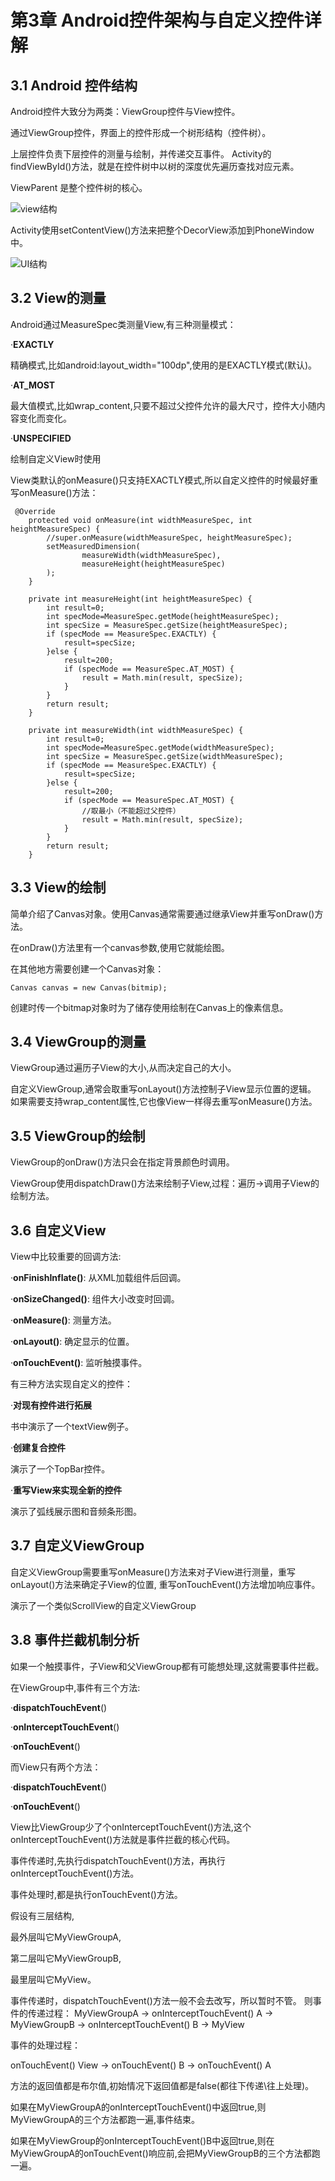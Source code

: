 # 第3章 Android控件架构与自定义控件详解

## 3.1 Android 控件结构

Android控件大致分为两类：ViewGroup控件与View控件。

通过ViewGroup控件，界面上的控件形成一个树形结构（控件树）。

上层控件负责下层控件的测量与绘制，并传递交互事件。
Activity的findViewById()方法，就是在控件树中以树的深度优先遍历查找对应元素。

ViewParent 是整个控件树的核心。

![view结构](https://timgsa.baidu.com/timg?image&quality=80&size=b9999_10000&sec=1539007164427&di=45a0ff662c6e8782b8c64b422db220ea&imgtype=0&src=http%3A%2F%2Fupload-images.jianshu.io%2Fupload_images%2F6118149-ffc51dfe9453e9e6.png)

Activity使用setContentView()方法来把整个DecorView添加到PhoneWindow中。

![UI结构](https://timgsa.baidu.com/timg?image&quality=80&size=b9999_10000&sec=1539007104751&di=fe0e3eff042b28684e9cca268a934f8f&imgtype=0&src=http%3A%2F%2Fstatic.open-open.com%2Flib%2FuploadImg%2F20151218%2F20151218085754_582.png)

## 3.2 View的测量

Android通过MeasureSpec类测量View,有三种测量模式：

·**EXACTLY**

精确模式,比如android:layout_width="100dp",使用的是EXACTLY模式(默认)。

·**AT_MOST**

最大值模式,比如wrap_content,只要不超过父控件允许的最大尺寸，控件大小随内容变化而变化。

·**UNSPECIFIED**

绘制自定义View时使用

View类默认的onMeasure()只支持EXACTLY模式,所以自定义控件的时候最好重写onMeasure()方法：

     @Override
        protected void onMeasure(int widthMeasureSpec, int heightMeasureSpec) {
            //super.onMeasure(widthMeasureSpec, heightMeasureSpec);
            setMeasuredDimension(
                    measureWidth(widthMeasureSpec),
                    measureHeight(heightMeasureSpec)
            );
        }

        private int measureHeight(int heightMeasureSpec) {
            int result=0;
            int specMode=MeasureSpec.getMode(heightMeasureSpec);
            int specSize = MeasureSpec.getSize(heightMeasureSpec);
            if (specMode == MeasureSpec.EXACTLY) {
                result=specSize;
            }else {
                result=200;
                if (specMode == MeasureSpec.AT_MOST) {
                    result = Math.min(result, specSize);
                }
            }
            return result;
        }

        private int measureWidth(int widthMeasureSpec) {
            int result=0;
            int specMode=MeasureSpec.getMode(widthMeasureSpec);
            int specSize = MeasureSpec.getSize(widthMeasureSpec);
            if (specMode == MeasureSpec.EXACTLY) {
                result=specSize;
            }else {
                result=200;
                if (specMode == MeasureSpec.AT_MOST) {
                    //取最小（不能超过父控件）
                    result = Math.min(result, specSize);
                }
            }
            return result;
        }


## 3.3 View的绘制

简单介绍了Canvas对象。使用Canvas通常需要通过继承View并重写onDraw()方法。

在onDraw()方法里有一个canvas参数,使用它就能绘图。

在其他地方需要创建一个Canvas对象：


    Canvas canvas = new Canvas(bitmip);

创建时传一个bitmap对象时为了储存使用绘制在Canvas上的像素信息。

## 3.4 ViewGroup的测量

ViewGroup通过遍历子View的大小,从而决定自己的大小。

自定义ViewGroup,通常会取重写onLayout()方法控制子View显示位置的逻辑。
如果需要支持wrap_content属性,它也像View一样得去重写onMeasure()方法。

## 3.5 ViewGroup的绘制

ViewGroup的onDraw()方法只会在指定背景颜色时调用。

ViewGroup使用dispatchDraw()方法来绘制子View,过程：遍历->调用子View的绘制方法。


## 3.6 自定义View

View中比较重要的回调方法:

·**onFinishInflate()**: 从XML加载组件后回调。

·**onSizeChanged()**: 组件大小改变时回调。

·**onMeasure()**: 测量方法。

·**onLayout()**: 确定显示的位置。

·**onTouchEvent()**: 监听触摸事件。

有三种方法实现自定义的控件：

·**对现有控件进行拓展**

书中演示了一个textView例子。

·**创建复合控件**

演示了一个TopBar控件。

·**重写View来实现全新的控件**

演示了弧线展示图和音频条形图。

## 3.7 自定义ViewGroup

自定义ViewGroup需要重写onMeasure()方法来对子View进行测量，重写onLayout()方法来确定子View的位置,
重写onTouchEvent()方法增加响应事件。

演示了一个类似ScrollView的自定义ViewGroup

## 3.8 事件拦截机制分析


如果一个触摸事件，子View和父ViewGroup都有可能想处理,这就需要事件拦截。

在ViewGroup中,事件有三个方法:

·**dispatchTouchEvent**()

·**onInterceptTouchEvent**()

·**onTouchEvent**()

而View只有两个方法：

·**dispatchTouchEvent**()

·**onTouchEvent**()

View比ViewGroup少了个onInterceptTouchEvent()方法,这个onInterceptTouchEvent()方法就是事件拦截的核心代码。

事件传递时,先执行dispatchTouchEvent()方法，再执行onInterceptTouchEvent()方法。

事件处理时,都是执行onTouchEvent()方法。


假设有三层结构,

最外层叫它MyViewGroupA,

第二层叫它MyViewGroupB,

最里层叫它MyView。

事件传递时，dispatchTouchEvent()方法一般不会去改写，所以暂时不管。
则事件的传递过程：
MyViewGroupA -> onInterceptTouchEvent() A  -> MyViewGroupB -> onInterceptTouchEvent() B -> MyView

事件的处理过程：

onTouchEvent() View  -> onTouchEvent() B -> onTouchEvent() A


方法的返回值都是布尔值,初始情况下返回值都是false(都往下传递\往上处理)。

如果在MyViewGroupA的onInterceptTouchEvent()中返回true,则MyViewGroupA的三个方法都跑一遍,事件结束。

如果在MyViewGroup的onInterceptTouchEvent()B中返回true,则在MyViewGroupA的onTouchEvent()响应前,会把MyViewGroupB的三个方法都跑一遍。

